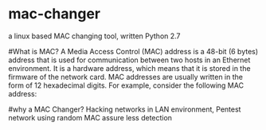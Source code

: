 # mac-changer
a linux based MAC changing tool, written Python 2.7

#What is MAC?
A Media Access Control (MAC) address is a 48-bit (6 bytes) address that is used for communication between two hosts in an Ethernet environment. It is a hardware address, which means that it is stored in the firmware of the network card. MAC addresses are usually written in the form of 12 hexadecimal digits. For example, consider the following MAC address:

#why a MAC Changer?
Hacking networks in LAN environment, Pentest network using random MAC assure less detection
